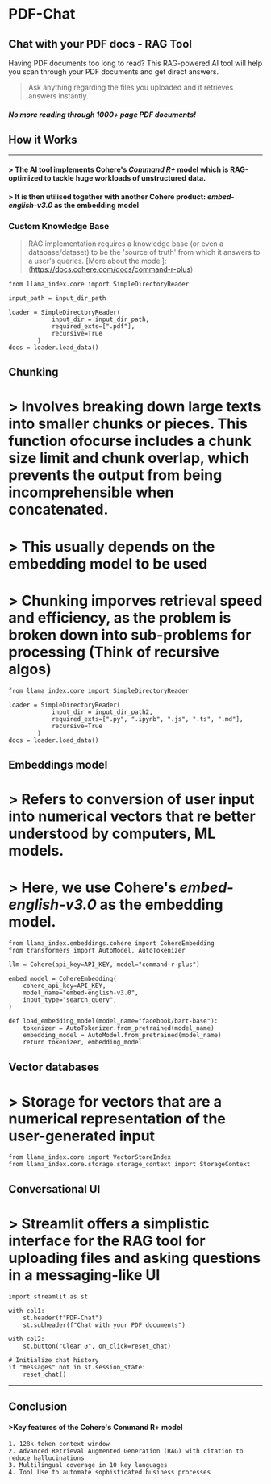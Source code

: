 # PDF-Chat
## Chat with your PDF docs - RAG Tool

Having PDF documents too long to read? This RAG-powered AI tool will help you scan through your PDF documents and get direct answers.
> Ask anything regarding the files you uploaded and it retrieves answers instantly. 

##### No more reading through 1000+ page PDF documents! 


## **How it Works**
-----------------------
#### > The AI tool implements **Cohere's *Command R+* model** which is RAG-optimized to tackle huge workloads of unstructured data.
#### > It is then utilised together with another **Cohere product: *embed-english-v3.0*** as the embedding model


### Custom Knowledge Base
> RAG implementation requires a knowledge base (or even a database/dataset) to be the 'source of truth' from which it answers to a user's queries.
[More about the model]: (https://docs.cohere.com/docs/command-r-plus)

```
from llama_index.core import SimpleDirectoryReader

input_path = input_dir_path

loader = SimpleDirectoryReader(
            input_dir = input_dir_path,
            required_exts=[".pdf"],
            recursive=True
        )
docs = loader.load_data()
```


## Chunking
# > Involves breaking down large texts into smaller chunks or pieces. This function ofocurse includes a chunk size limit and chunk overlap, which prevents the output from being incomprehensible when concatenated.
# > This usually depends on the embedding model to be used
# > Chunking imporves retrieval speed and efficiency, as the problem is broken down into sub-problems for processing (Think of recursive algos)

```
from llama_index.core import SimpleDirectoryReader

loader = SimpleDirectoryReader(
            input_dir = input_dir_path2,
            required_exts=[".py", ".ipynb", ".js", ".ts", ".md"],
            recursive=True
        )
docs = loader.load_data()
```



## Embeddings model
# > Refers to conversion of user input into numerical vectors that re better understood by computers, ML models.
# > Here, we use Cohere's *embed-english-v3.0* as the embedding model. 
[More on the embedding model]: (https://cohere.com/blog/introducing-embed-v3)

```
from llama_index.embeddings.cohere import CohereEmbedding
from transformers import AutoModel, AutoTokenizer

llm = Cohere(api_key=API_KEY, model="command-r-plus")

embed_model = CohereEmbedding(
    cohere_api_key=API_KEY,
    model_name="embed-english-v3.0",
    input_type="search_query",
)

def load_embedding_model(model_name="facebook/bart-base"):
    tokenizer = AutoTokenizer.from_pretrained(model_name)
    embedding_model = AutoModel.from_pretrained(model_name)
    return tokenizer, embedding_model
```

 
## Vector databases
# > Storage for vectors that are a numerical representation of the user-generated input

```
from llama_index.core import VectorStoreIndex
from llama_index.core.storage.storage_context import StorageContext

```

## Conversational UI
# > **Streamlit** offers a simplistic interface for the RAG tool for uploading files and asking questions in a messaging-like UI

```
import streamlit as st

with col1:
    st.header(f"PDF-Chat")
    st.subheader(f"Chat with your PDF documents")

with col2:
    st.button("Clear ↺", on_click=reset_chat)

# Initialize chat history
if "messages" not in st.session_state:
    reset_chat()

```
-----------
## Conclusion

#### >Key features of the Cohere's Command R+ model
    1. 128k-token context window
    2. Advanced Retrieval Augmented Generation (RAG) with citation to reduce hallucinations
    3. Multilingual coverage in 10 key languages
    4. Tool Use to automate sophisticated business processes
    
 

